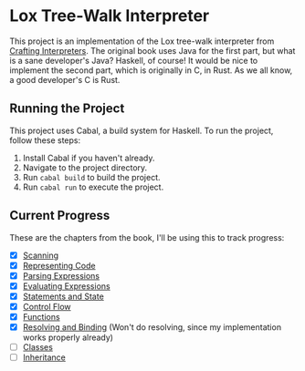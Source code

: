 # Lox Tree-Walk Interpreter

This project is an implementation of the Lox tree-walk interpreter from [Crafting Interpreters](https://craftinginterpreters.com/). The original book uses Java for the first part, but what is a sane developer's Java? Haskell, of course! It would be nice to implement the second part, which is originally in C, in Rust. As we all know, a good developer's C is Rust.

## Running the Project

This project uses Cabal, a build system for Haskell. To run the project, follow these steps:

1. Install Cabal if you haven't already.
2. Navigate to the project directory.
3. Run `cabal build` to build the project.
4. Run `cabal run` to execute the project.

## Current Progress

These are the chapters from the book, I'll be using this to track progress:

- [x] [Scanning](https://craftinginterpreters.com/scanning.html)
- [x] [Representing Code](https://craftinginterpreters.com/representing-code.html)
- [x] [Parsing Expressions](https://craftinginterpreters.com/parsing-expressions.html)
- [x] [Evaluating Expressions](https://craftinginterpreters.com/evaluating-expressions.html)
- [x] [Statements and State](https://craftinginterpreters.com/statements-and-state.html)
- [x] [Control Flow](https://craftinginterpreters.com/control-flow.html)
- [x] [Functions](https://craftinginterpreters.com/functions.html)
- [x] [Resolving and Binding](https://craftinginterpreters.com/resolving-and-binding.html) (Won't do resolving, since my implementation works properly already)
- [ ] [Classes](https://craftinginterpreters.com/classes.html)
- [ ] [Inheritance](https://craftinginterpreters.com/inheritance.html)
